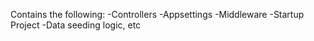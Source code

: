 Contains the following:
    -Controllers
    -Appsettings
    -Middleware
    -Startup Project
    -Data seeding logic, etc
